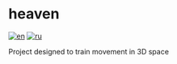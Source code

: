 # heaven
[![en](https://img.shields.io/badge/lang-en-red.svg)](https://github.com/velzevelt/heaven/blob/main/README.md)
[![ru](https://img.shields.io/badge/lang-ru-yellow.svg)](https://github.com/velzevelt/heaven/blob/main/README.ru.md)

Project designed to train movement in 3D space